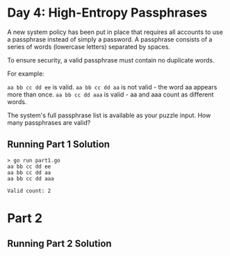 # Day 4: High-Entropy Passphrases

A new system policy has been put in place that requires all accounts to use a passphrase instead of simply a password. A passphrase consists of a series of words (lowercase letters) separated by spaces.

To ensure security, a valid passphrase must contain no duplicate words.

For example:

`aa bb cc dd ee` is valid.
`aa bb cc dd aa` is not valid - the word aa appears more than once.
`aa bb cc dd aaa` is valid - aa and aaa count as different words.

The system's full passphrase list is available as your puzzle input. How many passphrases are valid?

## Running Part 1 Solution

```
> go run part1.go
aa bb cc dd ee
aa bb cc dd aa
aa bb cc dd aaa

Valid count: 2
```

# Part 2

## Running Part 2 Solution

